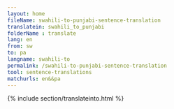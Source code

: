 ```yaml
---
layout: home
fileName: swahili-to-punjabi-sentence-translation
translatein: swahili_to_punjabi
folderName : translate
lang: en
from: sw
to: pa
langname: swahili-to
permalink: /swahili-to-punjabi-sentence-translation
tool: sentence-translations
matchurls: en&&pa
---
```

{% include section/translateinto.html %}
